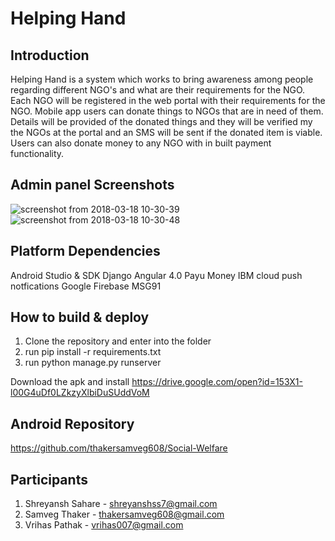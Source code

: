 # Helping Hand

## Introduction
Helping Hand is a system which works to bring awareness among people regarding different NGO's and what are their requirements for the NGO. Each NGO will be registered in the web portal with their requirements for the NGO. 
Mobile app users can donate things to NGOs that are in need of them. Details will be provided of the donated things and they will be verified my the NGOs at the portal and an SMS will be sent if the donated item is viable. Users can also donate money to any NGO with in built payment functionality.

## Admin panel Screenshots
![screenshot from 2018-03-18 10-30-39](https://user-images.githubusercontent.com/21246960/37814356-93b3d2fc-2e8f-11e8-8d60-6f523663484a.png)
![screenshot from 2018-03-18 10-30-48](https://user-images.githubusercontent.com/21246960/37814358-93e5127c-2e8f-11e8-9257-ff69459dbd16.png)

## Platform Dependencies
Android Studio & SDK
Django
Angular 4.0
Payu Money
IBM cloud push notfications
Google Firebase
MSG91

## How to build & deploy
1. Clone the repository and enter into the folder
2. run pip install -r requirements.txt
3. run python manage.py runserver

Download the apk and install
https://drive.google.com/open?id=153X1-l00G4uDf0LZkzyXlbiDuSUddVoM

## Android Repository
https://github.com/thakersamveg608/Social-Welfare

## Participants
1. Shreyansh Sahare - shreyanshss7@gmail.com
2. Samveg Thaker - thakersamveg608@gmail.com
3. Vrihas Pathak - vrihas007@gmail.com


